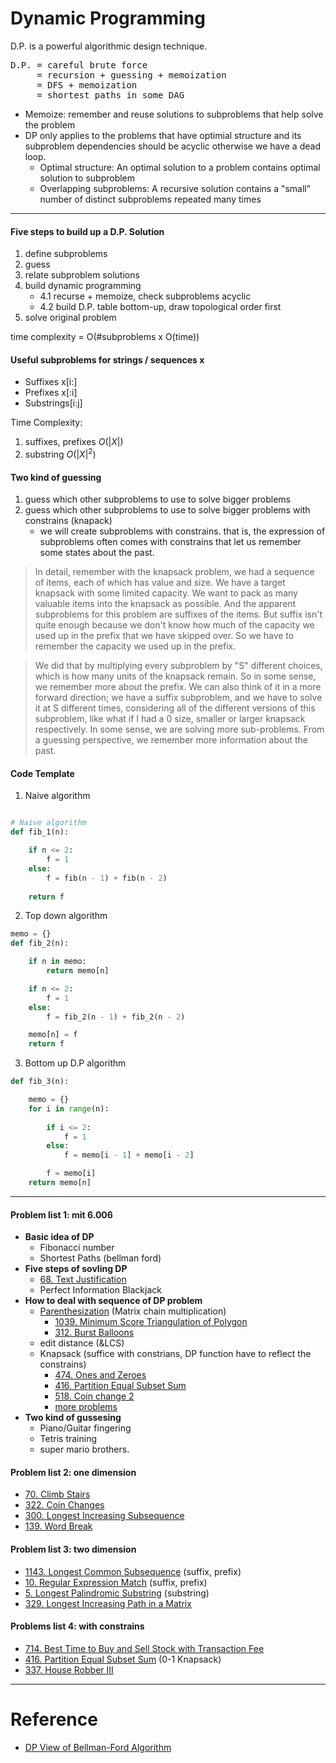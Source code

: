 # Dynamic Programming

D.P. is a powerful algorithmic design technique. 

<pre>
D.P. = careful brute force 
     = recursion + guessing + memoization 
     = DFS + memoization
     = shortest paths in some DAG
</pre>

* Memoize: remember and reuse solutions to subproblems that help solve the problem
* DP only applies to the problems that have optimial structure and its subproblem dependencies should be acyclic otherwise we have a dead loop.
    - Optimal structure: An optimal solution to a problem contains optimal solution to subproblem
    - Overlapping subproblems: A recursive solution contains a "small" number of distinct subproblems repeated many times

---

#### Five steps to build up a D.P. Solution

1. define subproblems
2. guess
3. relate subproblem solutions
4. build dynamic programming
    - 4.1 recurse + memoize, check subproblems acyclic
    - 4.2 build D.P. table bottom-up, draw topological order first
5. solve original problem

time complexity = O(#subproblems x O(time))

#### Useful subproblems for strings / sequences x

- Suffixes x[i:]
- Prefixes x[:i]
- Substrings[i:j]

Time Complexity: 
1. suffixes, prefixes $O(|X|)$
2. substring $O(|X|^2)$

#### Two kind of guessing
1. guess which other subproblems to use to solve bigger problems
2. guess which other subproblems to use to solve bigger problems with constrains (knapack)
    + we will create subproblems with constrains. that is, the expression of subproblems often comes with constrains that let us remember some states about the past.

>In detail, remember with the knapsack problem, we had a sequence of items, each of which has value and size. We have a target knapsack with some limited capacity. We want to pack as many valuable items into the knapsack as possible. And the apparent subproblems for this problem are suffixes of the items. But suffix isn't quite enough because we don't know how much of the capacity we used up in the prefix that we have skipped over. So we have to remember the capacity we used up in the prefix.

>We did that by multiplying every subproblem by "S" different choices, which is how many units of the knapsack remain. So in some sense, we remember more about the prefix. We can also think of it in a more forward direction; we have a suffix subproblem, and we have to solve it at S different times, considering all of the different versions of this subproblem, like what if I had a 0 size, smaller or larger knapsack respectively. In some sense, we are solving more sub-problems. From a guessing perspective, we remember more information about the past.


#### Code Template
1. Naive algorithm
``` python

# Naive algorithm
def fib_1(n):

    if n <= 2:
        f = 1
    else:
        f = fib(n - 1) + fib(n - 2)
    
    return f
```

2. Top down algorithm
``` python
memo = {}
def fib_2(n):

    if n in memo:
        return memo[n]

    if n <= 2:
        f = 1
    else:
        f = fib_2(n - 1) + fib_2(n - 2)

    memo[n] = f
    return f
```

3. Bottom up D.P algorithm
``` python
def fib_3(n):

    memo = {}
    for i in range(n):
        
        if i <= 2:
            f = 1
        else:
            f = memo[i - 1] + memo[i - 2]

        f = memo[i]
    return memo[n]
```

---

#### Problem list 1: mit 6.006
+ **Basic idea of DP**
    + Fibonacci number
    + Shortest Paths (bellman ford)
+ **Five steps of sovling DP**
    + [68. Text Justification][13] 
    + Perfect Information Blackjack
+ **How to deal with sequence of DP problem**
    + [Parenthesization][16] (Matrix chain multiplication)
        + [1039. Minimum Score Triangulation of Polygon][14]
        + [312. Burst Balloons][15]
    + edit distance (&LCS)
    + Knapsack (suffice with constrians, DP function have to reflect the constrains)
        + [474. Ones and Zeroes][18]
        + [416. Partition Equal Subset Sum][17]
        + [518. Coin change 2][20]
        + [more problems][19]
+ **Two kind of gussesing**
    + Piano/Guitar fingering
    + Tetris training
    + super mario brothers.

#### Problem list 2: one dimension
+ [70. Climb Stairs][2]
+ [322. Coin Changes][3] 
+ [300. Longest Increasing Subsequence][4]
+ [139. Word Break][5]

#### Problem list 3: two dimension
+ [1143. Longest Common Subsequence][6] (suffix, prefix)
+ [10. Regular Expression Match][7] (suffix, prefix)
+ [5. Longest Palindromic Substring][8] (substring)
+ [329. Longest Increasing Path in a Matrix][9]

#### Problems list 4: with constrains
+ [714. Best Time to Buy and Sell Stock with Transaction Fee][10]
+ [416. Partition Equal Subset Sum][11] (0-1 Knapsack)
+ [337. House Robber III][12]

---

# Reference
+ [DP View of Bellman-Ford Algorithm][1]


[1]: https://www.youtube.com/watch?v=OQ5jsbhAv_M&list=PLUl4u3cNGP61Oq3tWYp6V_F-5jb5L2iHb&index=19
[2]: https://leetcode.com/problems/climbing-stairs
[3]: https://leetcode.com/problems/coin-change
[4]: https://leetcode.com/problems/longest-increasing-subsequence
[5]: https://leetcode.com/problems/word-break
[6]: https://leetcode.com/problems/longest-common-subsequence
[7]: https://leetcode.com/problems/regular-expression-matching
[8]: https://leetcode.com/problems/longest-palindromic-substring
[9]: https://leetcode.com/problems/longest-increasing-path-in-a-matrix/
[10]: https://leetcode.com/problems/best-time-to-buy-and-sell-stock-with-transaction-fee/
[11]: https://leetcode.com/problems/partition-equal-subset-sum/
[12]: https://leetcode.com/problems/house-robber-iii/
[13]: https://leetcode.com/problems/text-justification/
[14]: https://leetcode.com/problems/minimum-score-triangulation-of-polygon/
[15]: https://leetcode.com/problems/burst-balloons/
[16]: https://leetcode.com/problems/minimum-score-triangulation-of-polygon/discuss/1515627/problem-pattern-matrix-chain-multiplication
[17]: https://leetcode.com/problems/partition-equal-subset-sum/
[18]: https://leetcode.com/problems/ones-and-zeroes/
[19]: https://leetcode.com/discuss/study-guide/1200320/Thief-with-a-knapsack-a-series-of-crimes
[20]: https://leetcode.com/problems/coin-change-2/
